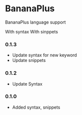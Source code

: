 # BananaPlus

BananaPlus language support

With syntax
With sinppets

### 0.1.3
- Update syntax for new keyword
- Update snippets
### 0.1.2
- Update Syntax
### 0.1.0
- Added syntax, snippets